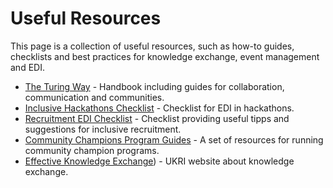 # Useful Resources

This page is a collection of useful resources, such as how-to guides, checklists and best practices for knowledge exchange, event management and EDI.

- [The Turing Way](https://book.the-turing-way.org/) - Handbook including guides for collaboration, communication and communities.
- [Inclusive Hackathons Checklist](https://github.com/MarionBWeinzierl/RS-EDI/blob/main/HackathonEDI.md) - Checklist for EDI in hackathons.
- [Recruitment EDI Checklist](https://n8cir.org.uk/documents/140/2022_05_09_recrtuitment_checklist_K3EWMHP.pdf) - Checklist providing useful tipps and suggestions for inclusive recruitment.
- [Community Champions Program Guides](https://www.cscce.org/resources/community-champions-programs/) - A set of resources for running community champion programs.
- [Effective Knowledge Exchange](https://www.ukri.org/councils/esrc/impact-toolkit-for-economic-and-social-sciences/how-to-do-effective-knowledge-exchange/)) - UKRI website about knowledge exchange.
